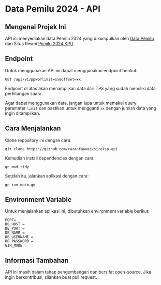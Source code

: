 # Data Pemilu 2024 - API

## Mengenai Projek Ini
API ini menyediakan data Pemilu 2024 yang dikumpulkan oleh [Data Pemilu](https://data-pemilu.vercel.app) dari Situs Resmi [Pemilu 2024 KPU](https://pemilu2024.kpu.go.id).

## Endpoint
Untuk menggunakan API ini dapat menggunakan endpoint berikut:

```
GET /api/v1/ppwp?limit=xx&offset=xx
```
Endpoint di atas akan menampilkan data dari TPS yang sudah memiliki data perhitungan suara. 

Agar dapat menggunakan data, jangan lupa untuk memakai query parameter `limit` dan pastikan untuk mengganti `xx` dengan jumlah data yang ingin ditampilkan.

## Cara Menjalankan
Clone repository ini dengan cara:
```
git clone https://github.com/razanfawwaz/sirekap-api
```

Kemudian install dependencies dengan cara:
```
go mod tidy
```

Setelah itu, jalankan aplikasi dengan cara:
```
go run main.go
```

## Environment Variable
Untuk menjalankan aplikasi ini, dibutuhkan environment variable berikut:

```
PORT=
DB_HOST =
DB_PORT =
DB_NAME =
DB_USERNAME =
DB_PASSWORD =
GIN_MODE
```

## Informasi Tambahan
API ini masih dalam tahap pengembangan dan bersifat open-source. Jika ingin berkontribusi, silahkan buat pull request.



